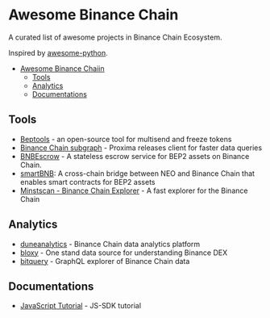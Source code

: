 # Awesome Binance Chain

A curated list of awesome projects in Binance Chain Ecosystem.

Inspired by [awesome-python](https://github.com/vinta/awesome-python/).

- [Awesome Binance Chaiin](#awesome-binance-chain)
    - [Tools](#tools)
    - [Analytics](#analytics)
    - [Documentations](#documentations)

## Tools

* [Beptools](https://beptools.org/) - an open-source tool for multisend and freeze tokens
* [Binance Chain subgraph](https://github.com/proxima-one/binance-chain-subgraph) - Proxima releases client for faster data queries
* [BNBEscrow](https://gitlab.com/canyacoin/canwork/bepescrow) - A stateless escrow service for BEP2 assets on Binance Chain.
* [smartBNB](https://github.com/safudex/smartbnb): A cross-chain bridge between NEO and Binance Chain that enables smart contracts for BEP2 assets
* [Minstscan - Binance Chain Explorer](https://binance.mintscan.io/) - A fast explorer for the Binance Chain

## Analytics

* [duneanalytics](https://explore.duneanalytics.com/public/dashboards/orYVVlec8ZaUrLr9yfDW0eyAZKMYt06Uab7qDPlx) - Binance Chain data analytics platform
* [bloxy](https://stat.bloxy.info/superset/dashboard/binance/?standalone=true) - One stand data source for understanding Binance DEX
* [bitquery](https://explorer.bitquery.io/binance) - GraphQL explorer of Binance Chain data

## Documentations

* [JavaScript Tutorial](https://docs.beptools.org/) - JS-SDK tutorial
